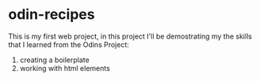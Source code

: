 # odin-recipes
This is my first web project, in this project I'll be demostrating my the skills that I learned from the Odins Project:
1. creating a boilerplate
2. working with html elements